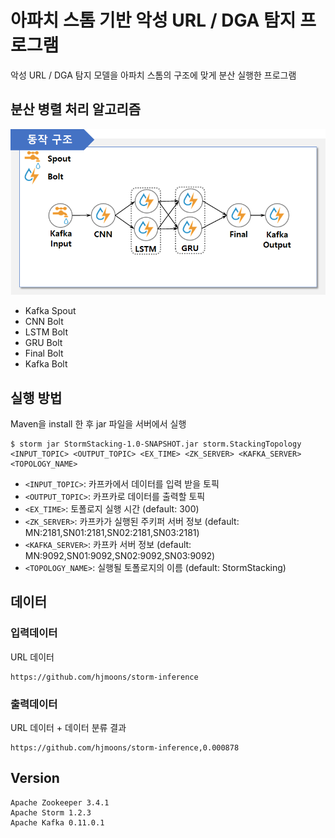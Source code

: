 # 아파치 스톰 기반 악성 URL / DGA 탐지 프로그램

악성 URL / DGA 탐지 모델을 아파치 스톰의 구조에 맞게 분산 실행한 프로그램 

## 분산 병렬 처리 알고리즘

![structure](./image/structure.png)

- Kafka Spout
- CNN Bolt
- LSTM Bolt
- GRU Bolt
- Final Bolt
- Kafka Bolt

## 실행 방법

Maven을 install 한 후 jar 파일을 서버에서 실행

```
$ storm jar StormStacking-1.0-SNAPSHOT.jar storm.StackingTopology <INPUT_TOPIC> <OUTPUT_TOPIC> <EX_TIME> <ZK_SERVER> <KAFKA_SERVER> <TOPOLOGY_NAME>
```

- `<INPUT_TOPIC>`: 카프카에서 데이터를 입력 받을 토픽
- `<OUTPUT_TOPIC>`: 카프카로 데이터를 출력할 토픽
- `<EX_TIME>`: 토폴로지 실행 시간 (default: 300)
- `<ZK_SERVER>`: 카프카가 실행된 주키퍼 서버 정보 (default: MN:2181,SN01:2181,SN02:2181,SN03:2181) 
- `<KAFKA_SERVER>`: 카프카 서버 정보 (default: MN:9092,SN01:9092,SN02:9092,SN03:9092)
- `<TOPOLOGY_NAME>`: 실행될 토폴로지의 이름 (default: StormStacking)

## 데이터

### 입력데이터
URL 데이터
```
https://github.com/hjmoons/storm-inference
```

### 출력데이터
URL 데이터 + 데이터 분류 결과
```$xslt
https://github.com/hjmoons/storm-inference,0.000878
```

## Version

```
Apache Zookeeper 3.4.1
Apache Storm 1.2.3
Apache Kafka 0.11.0.1
```